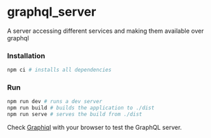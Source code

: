 # graphql_server

A server accessing different services and making them available over graphql

### Installation

```bash
npm ci # installs all dependencies
```

### Run

```bash
npm run dev # runs a dev server
npm run build # builds the application to ./dist
npm run serve # serves the build from ./dist
```

Check [Graphiql](http://localhost:3000/graphiql) with your browser to test the GraphQL server.

